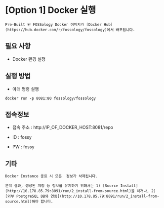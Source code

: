 # [Option 1] Docker 실행

```note
Pre-Built 된 FOSSology Docker 이미지가 [Docker Hub](https://hub.docker.com/r/fossology/fossology)에서 배포됩니다.
```

## 필요 사항


- Docker 환경 설정

## 실행 방법

- 아래 명령 실행
```
docker run -p 8081:80 fossology/fossology
```
 
## 접속정보

- 접속 주소 : http://IP_OF_DOCKER_HOST:8081/repo

- ID : fossy

- PW : fossy

## 기타
```warning
Docker Instance 종료 시 모든  정보가 삭제됩니다.

분석 결과, 생성된 계정 등 정보를 유지하기 위해서는 1) [Source Install](http://10.178.85.79:8091/run/2_install-from-source.html)을 하거나, 2) [외부 PostgreSQL DB와 연동](http://10.178.85.79:8091/run/2_install-from-source.html)해야 합니다.
```
